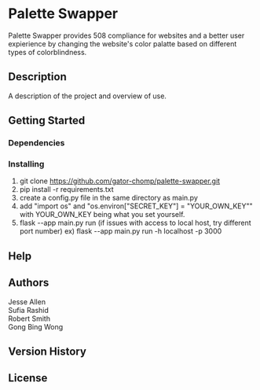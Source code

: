 # Palette Swapper

Palette Swapper provides 508 compliance for websites and a better user expierience by changing the website's color palatte based on different types of colorblindness.

## Description

A description of the project and overview of use.

## Getting Started

### Dependencies

### Installing
1. git clone https://github.com/gator-chomp/palette-swapper.git
2. pip install -r requirements.txt
3. create a config.py file in the same directory as main.py
4. add "import os" and "os.environ["SECRET_KEY"] = "YOUR_OWN_KEY"" with YOUR_OWN_KEY being what you set yourself.
5. flask --app main.py run
(if issues with access to local host, try different port number)
ex) flask --app main.py run -h localhost -p 3000

## Help

## Authors

Jesse Allen  
Sufia Rashid  
Robert Smith  
Gong Bing Wong  

## Version History

## License
